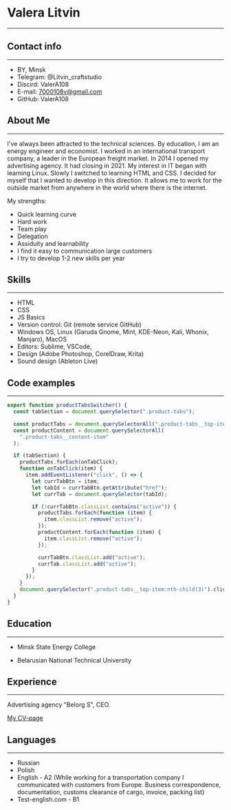 # Valera Litvin

---

## Contact info

---

- BY, Minsk
- Telegram: @Litvin_craftstudio
- Discird: ValerA108
- E-mail: 7000108v@gmail.com
- GitHub: ValerA108

## About Me

---

I've always been attracted to the technical sciences. By education, I am an energy engineer and economist. I worked in an international transport company, a leader in the European freight market.
In 2014 I opened my advertising agency. It had closing in 2021.
My interest in IT began with learning Linux. Slowly I switched to learning HTML and CSS. I decided for myself that I wanted to develop in this direction. It allows me to work for the outside market from anywhere in the world where there is the internet.

My strengths:

- Quick learning curve
- Hard work
- Team play
- Delegation
- Assiduity and learnability
- I find it easy to communication large customers
- I try to develop 1-2 new skills per year

## Skills

---

- HTML
- CSS
- JS Basics
- Version control: Git (remote service GitHub)
- Windows OS, Linux (Garuda Gnome, Mint, KDE-Neon, Kali, Whonix, Manjaro), MacOS
- Editors: Sublime, VSCode,
- Design (Adobe Photoshop, CorelDraw, Krita)
- Sound design (Ableton Live)

## Code examples

---

```javascript
export function productTabsSwitcher() {
  const tabSection = document.querySelector(".product-tabs");

  const productTabs = document.querySelectorAll(".product-tabs__top-item");
  const productContent = document.querySelectorAll(
    ".product-tabs__content-item"
  );

  if (tabSection) {
    productTabs.forEach(onTabClick);
    function onTabClick(item) {
      item.addEventListener("click", () => {
        let currTabBtn = item;
        let tabId = currTabBtn.getAttribute("href");
        let currTab = document.querySelector(tabId);

        if (!currTabBtn.classList.contains("active")) {
          productTabs.forEach(function (item) {
            item.classList.remove("active");
          });
          productContent.forEach(function (item) {
            item.classList.remove("active");
          });

          currTabBtn.classList.add("active");
          currTab.classList.add("active");
        }
      });
    }
    document.querySelector(".product-tabs__top-item:nth-child(3)").click();
  }
}
```

## Education

---

- Minsk State Energy College

- Belarusian National Technical University

## Experience

---

Advertising agency "Belorg S", CEO.

[My CV-page](https://valera108.github.io/rsschool-cv/cv)

## Languages

---

- Russian
- Polish
- English - A2 (While working for a transportation company I communicated with customers from Europe. Business correspondence, documentation, customs clearance of cargo, invoice, packing list)
- Test-english.com - B1
